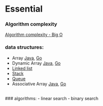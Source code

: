 # Essential

### Algorithm complexity
[Algorithm complexity - Big O](/bigo.html)

### data structures:
- Array [Java](/java.html), [Go](/golang.html)
- Dynamic Array [Java](/java.html), [Go](/golang.html)
- [Linked list](/linkedlist.html)
- [Stack](/stack.html)
- [Queue](/queue.html)
- Associative Array [Java](/java.html#map), [Go](/golang.html) 


<br/>
### algorithms:
- linear search 
- binary search






